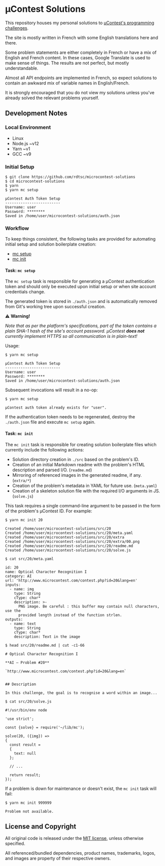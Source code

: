 # µContest Solutions

This repository houses my personal solutions to
[µContest's programming challenges][challenges].

The site is mostly written in French with some English translations here and
there.

Some problem statements are either completely in French or have a mix of English
and French content. In these cases, Google Translate is used to make sense of
things. The results are not perfect, but mostly understandable.

Almost all API endpoints are implemented in French, so expect solutions to
contain an awkward mix of variable names in English/French.

It is strongly encouraged that you do not view my solutions unless you've
already solved the relevant problems yourself.


## Development Notes

### Local Environment

- Linux
- Node.js ~v12
- Yarn ~v1
- GCC ~v9

### Initial Setup

```text
$ git clone https://github.com/rdtsc/microcontest-solutions
$ cd microcontest-solutions
$ yarn
$ yarn mc setup

µContest Auth Token Setup
-------------------------
Username: user
Password: ********
Saved in /home/user/microcontest-solutions/auth.json
```

### Workflow

To keep things consistent, the following tasks are provided for automating
initial setup and solution boilerplate creation:

- [mc setup](#task-mc-setup)
- [mc init](#task-mc-init)

#### Task: `mc setup`

The `mc setup` task is responsible for generating a µContest authentication
token and should only be executed upon initial setup or when site account
credentials change.

The generated token is stored in `./auth.json` and is automatically removed
from Git's working tree upon successful creation.

:warning: **Warning!**

*Note that as per the platform's specifications, part of the token
contains a plain SHA-1 hash of the site's account password. µContest
**does not** currently implement HTTPS so all communication is in plain-text!*

Usage:

```text
$ yarn mc setup

µContest Auth Token Setup
-------------------------
Username: user
Password: ********
Saved in /home/user/microcontest-solutions/auth.json
```

Subsequent invocations will result in a no-op:

```text
$ yarn mc setup

µContest auth token already exists for "user".
```

If the authentication token needs to be regenerated, destroy the `./auth.json`
file and execute `mc setup` again.

#### Task: `mc init`

The `mc init` task is responsible for creating solution boilerplate files which
currently include the following actions:

- Solution directory creation in `./src` based on the problem's ID.
- Creation of an initial Markdown readme with the problem's HTML description
  and parsed I/O. (`readme.md`)
- Mirroring of referenced images in the generated readme, if any. (`extra/*`)
- Creation of the problem's metadata in YAML for future use. (`meta.yaml`)
- Creation of a skeleton solution file with the required I/O arguments
  in JS. (`solve.js`)

This task requires a single command-line argument to be passed in the form of
the problem's µContest ID. For example:

```text
$ yarn mc init 20

Created /home/user/microcontest-solutions/src/20
Created /home/user/microcontest-solutions/src/20/meta.yaml
Created /home/user/microcontest-solutions/src/20/extra
Created /home/user/microcontest-solutions/src/20/extra/00.png
Created /home/user/microcontest-solutions/src/20/readme.md
Created /home/user/microcontest-solutions/src/20/solve.js
```

```text
$ cat src/20/meta.yaml

id: 20
name: Optical Character Recognition I
category: AI
url: 'http://www.microcontest.com/contest.php?id=20&lang=en'
inputs:
  - name: img
    type: String
    cType: char*
    description: >-
      PNG image. Be careful : this buffer may contain null characters, use the
      provided length instead of the function strlen.
outputs:
  - name: text
    type: String
    cType: char*
    description: Text in the image
```

```text
$ head src/20/readme.md | cut -c1-66

# Optical Character Recognition I

**AI – Problem #20**

`http://www.microcontest.com/contest.php?id=20&lang=en`


## Description

In this challenge, the goal is to recognise a word within an image...
```

```text
$ cat src/20/solve.js

#!/usr/bin/env node

'use strict';

const {solve} = require('~/lib/mc');

solve(20, ({img}) =>
{
  const result =
  {
    text: null
  };

  // ...

  return result;
});
```

If a problem is down for maintenance or doesn't exist, the `mc init` task will
fail:

```text
$ yarn mc init 999999

Problem not available.
```


## License and Copyright

All original code is released under the [MIT license][mit], unless otherwise
specified.

All referenced/bundled dependencies, product names, trademarks, logos, and
images are property of their respective owners.


[challenges]: http://www.microcontest.com/contests.php
              "µContest"

[mit]: http://opensource.org/licenses/MIT/
       "The MIT License (MIT)"
